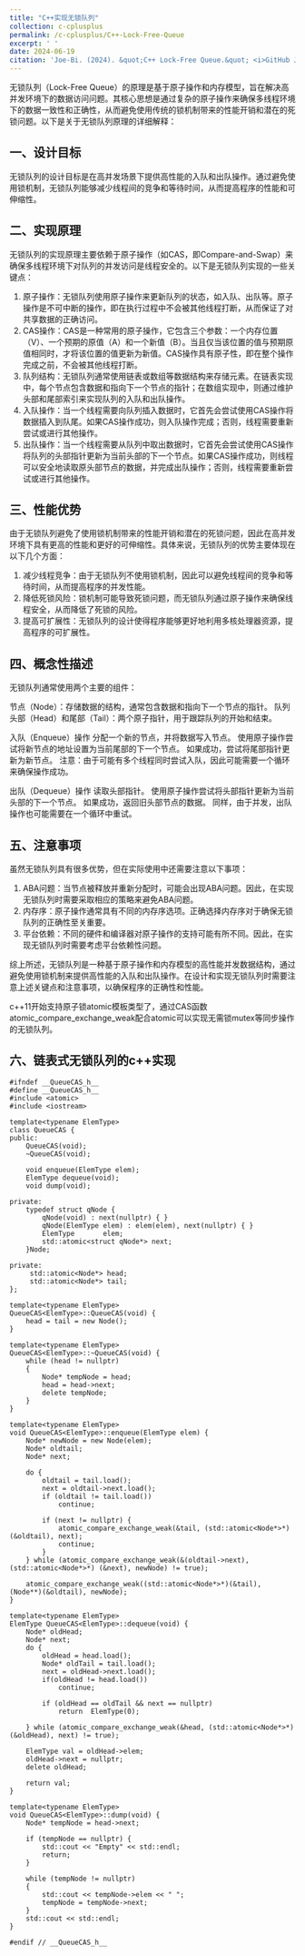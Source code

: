 ```yaml
---
title: "C++实现无锁队列"
collection: c-cplusplus
permalink: /c-cplusplus/C++-Lock-Free-Queue
excerpt: ' '
date: 2024-06-19
citation: 'Joe-Bi. (2024). &quot;C++ Lock-Free Queue.&quot; <i>GitHub Joe-Bi of blog</i>'
---
```

   
无锁队列（Lock-Free Queue）的原理是基于原子操作和内存模型，旨在解决高并发环境下的数据访问问题。其核心思想是通过复杂的原子操作来确保多线程环境下的数据一致性和正确性，从而避免使用传统的锁机制带来的性能开销和潜在的死锁问题。以下是关于无锁队列原理的详细解释：

## 一、设计目标
无锁队列的设计目标是在高并发场景下提供高性能的入队和出队操作。通过避免使用锁机制，无锁队列能够减少线程间的竞争和等待时间，从而提高程序的性能和可伸缩性。

## 二、实现原理
无锁队列的实现原理主要依赖于原子操作（如CAS，即Compare-and-Swap）来确保多线程环境下对队列的并发访问是线程安全的。以下是无锁队列实现的一些关键点：

1. 原子操作：无锁队列使用原子操作来更新队列的状态，如入队、出队等。原子操作是不可中断的操作，即在执行过程中不会被其他线程打断，从而保证了对共享数据的正确访问。
2. CAS操作：CAS是一种常用的原子操作，它包含三个参数：一个内存位置（V）、一个预期的原值（A）和一个新值（B）。当且仅当该位置的值与预期原值相同时，才将该位置的值更新为新值。CAS操作具有原子性，即在整个操作完成之前，不会被其他线程打断。
3. 队列结构：无锁队列通常使用链表或数组等数据结构来存储元素。在链表实现中，每个节点包含数据和指向下一个节点的指针；在数组实现中，则通过维护头部和尾部索引来实现队列的入队和出队操作。
4. 入队操作：当一个线程需要向队列插入数据时，它首先会尝试使用CAS操作将数据插入到队尾。如果CAS操作成功，则入队操作完成；否则，线程需要重新尝试或进行其他操作。
5. 出队操作：当一个线程需要从队列中取出数据时，它首先会尝试使用CAS操作将队列的头部指针更新为当前头部的下一个节点。如果CAS操作成功，则线程可以安全地读取原头部节点的数据，并完成出队操作；否则，线程需要重新尝试或进行其他操作。

## 三、性能优势
由于无锁队列避免了使用锁机制带来的性能开销和潜在的死锁问题，因此在高并发环境下具有更高的性能和更好的可伸缩性。具体来说，无锁队列的优势主要体现在以下几个方面：

1. 减少线程竞争：由于无锁队列不使用锁机制，因此可以避免线程间的竞争和等待时间，从而提高程序的并发性能。
2. 降低死锁风险：锁机制可能导致死锁问题，而无锁队列通过原子操作来确保线程安全，从而降低了死锁的风险。
3. 提高可扩展性：无锁队列的设计使得程序能够更好地利用多核处理器资源，提高程序的可扩展性。

## 四、概念性描述

无锁队列通常使用两个主要的组件：

节点（Node）：存储数据的结构，通常包含数据和指向下一个节点的指针。
队列头部（Head）和尾部（Tail）：两个原子指针，用于跟踪队列的开始和结束。

入队（Enqueue）操作
分配一个新的节点，并将数据写入节点。
使用原子操作尝试将新节点的地址设置为当前尾部的下一个节点。
如果成功，尝试将尾部指针更新为新节点。
注意：由于可能有多个线程同时尝试入队，因此可能需要一个循环来确保操作成功。

出队（Dequeue）操作
读取头部指针。
使用原子操作尝试将头部指针更新为当前头部的下一个节点。
如果成功，返回旧头部节点的数据。
同样，由于并发，出队操作也可能需要在一个循环中重试。

## 五、注意事项
虽然无锁队列具有很多优势，但在实际使用中还需要注意以下事项：

1. ABA问题：当节点被释放并重新分配时，可能会出现ABA问题。因此，在实现无锁队列时需要采取相应的策略来避免ABA问题。
2. 内存序：原子操作通常具有不同的内存序选项。正确选择内存序对于确保无锁队列的正确性至关重要。
3. 平台依赖：不同的硬件和编译器对原子操作的支持可能有所不同。因此，在实现无锁队列时需要考虑平台依赖性问题。  

综上所述，无锁队列是一种基于原子操作和内存模型的高性能并发数据结构，通过避免使用锁机制来提供高性能的入队和出队操作。在设计和实现无锁队列时需要注意上述关键点和注意事项，以确保程序的正确性和性能。

c++11开始支持原子锁atomic模板类型了，通过CAS函数atomic_compare_exchange_weak配合atomic可以实现无需锁mutex等同步操作的无锁队列。  

## 六、链表式无锁队列的c++实现

```
#ifndef __QueueCAS_h__
#define __QueueCAS_h__
#include <atomic>
#include <iostream>

template<typename ElemType>
class QueueCAS {
public:
    QueueCAS(void);
    ~QueueCAS(void);

    void enqueue(ElemType elem);
    ElemType dequeue(void);
    void dump(void);

private:
    typedef struct qNode {
        qNode(void) : next(nullptr) { }
        qNode(ElemType elem) : elem(elem), next(nullptr) { }
        ElemType       elem;
        std::atomic<struct qNode*> next;
    }Node;

private:
     std::atomic<Node*> head;
	 std::atomic<Node*> tail;
};

template<typename ElemType>
QueueCAS<ElemType>::QueueCAS(void) {
    head = tail = new Node();
}

template<typename ElemType>
QueueCAS<ElemType>::~QueueCAS(void) {
    while (head != nullptr)
    {
        Node* tempNode = head;
        head = head->next;
        delete tempNode;
    }
}

template<typename ElemType>
void QueueCAS<ElemType>::enqueue(ElemType elem) {
    Node* newNode = new Node(elem);
	Node* oldtail;
	Node* next;

	do {
		oldtail = tail.load();
		next = oldtail->next.load();
		if (oldtail != tail.load())
			continue;
		
		if (next != nullptr) {
			atomic_compare_exchange_weak(&tail, (std::atomic<Node*>*) (&oldtail), next);
			continue;
		}
	} while (atomic_compare_exchange_weak(&(oldtail->next), (std::atomic<Node*>*) (&next), newNode) != true);
	
	atomic_compare_exchange_weak((std::atomic<Node*>*)(&tail), (Node**)(&oldtail), newNode);
}

template<typename ElemType>
ElemType QueueCAS<ElemType>::dequeue(void) {
    Node* oldHead;
	Node* next;
	do {
		oldHead = head.load();
		Node* oldTail = tail.load();
		next = oldHead->next.load();
		if(oldHead != head.load())
			continue;
	
		if (oldHead == oldTail && next == nullptr)
			return  ElemType(0);
	
	} while (atomic_compare_exchange_weak(&head, (std::atomic<Node*>*)(&oldHead), next) != true);

	ElemType val = oldHead->elem;
	oldHead->next = nullptr;
	delete oldHead;

    return val;
}

template<typename ElemType>
void QueueCAS<ElemType>::dump(void) {
    Node* tempNode = head->next;

    if (tempNode == nullptr) {
        std::cout << "Empty" << std::endl;
        return;
    }

    while (tempNode != nullptr)
    {
        std::cout << tempNode->elem << " ";
        tempNode = tempNode->next;
    }
    std::cout << std::endl;
}

#endif // __QueueCAS_h__
```

<br />

  






